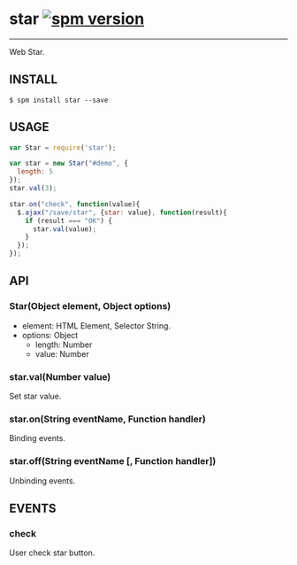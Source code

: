 # star [![spm version](http://spmjs.io/badge/star)](http://spmjs.io/package/star)

---

Web Star.

## INSTALL

```
$ spm install star --save
```

## USAGE

```js
var Star = require('star');

var star = new Star("#demo", {
  length: 5
});
star.val(3);

star.on("check", function(value){
  $.ajax("/save/star", {star: value}, function(result){
    if (result === "OK") {
      star.val(value);
    }
  });
});
```

## API

### Star(Object element, Object options)

* element: HTML Element, Selector String.
* options: Object
  * length: Number
  * value: Number

### star.val(Number value)

Set star value.

### star.on(String eventName, Function handler)

Binding events.

### star.off(String eventName [, Function handler])

Unbinding events.


## EVENTS

### check

User check star button.
